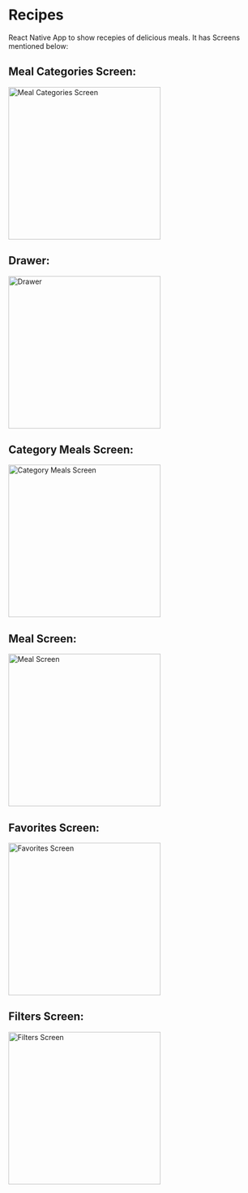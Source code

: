 # Recipes
React Native App to show recepies of delicious meals. It has Screens mentioned below:

##  Meal Categories Screen:
  <img src="/assets/meal-categories.jpg" alt="Meal Categories Screen" width="300"/>
  
##  Drawer:
  <img src="/assets/drawer.jpg" alt="Drawer" width="300"/>
  
##  Category Meals Screen:
  <img src="/assets/category-meals.jpg" alt="Category Meals Screen" width="300"/>
  
##  Meal Screen:
  <img src="/assets/meal.jpg" alt="Meal Screen" width="300"/>
  
##  Favorites Screen:
  <img src="/assets/favorites.jpg" alt="Favorites Screen" width="300"/>

##  Filters Screen:
  <img src="/assets/filters.jpg" alt="Filters Screen" width="300"/>
